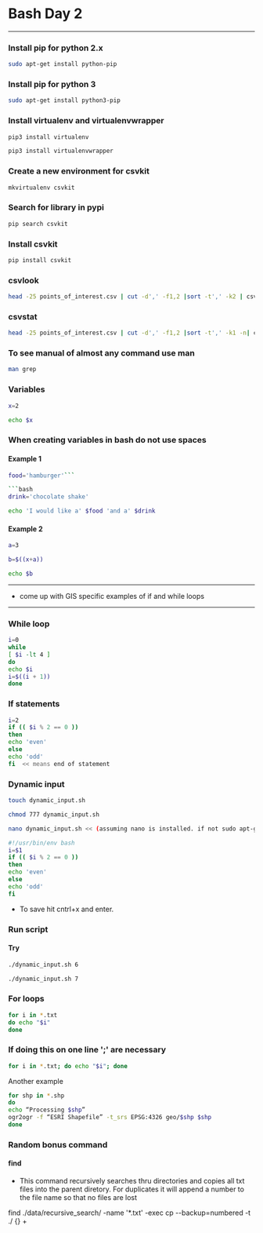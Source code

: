 # Bash Day 2

---

### Install pip for python 2.x
```bash
sudo apt-get install python-pip
```

### Install pip for python 3
```bash
sudo apt-get install python3-pip
```


### Install virtualenv and virtualenvwrapper

```bash
pip3 install virtualenv
```

```bash
pip3 install virtualenvwrapper
```

### Create a new environment for csvkit

```bash
mkvirtualenv csvkit
```

### Search for library in pypi
```bash
pip search csvkit
```

### Install csvkit
```bash
pip install csvkit
```

### csvlook
```bash
head -25 points_of_interest.csv | cut -d',' -f1,2 |sort -t',' -k2 | csvlook
```

### csvstat
```bash
head -25 points_of_interest.csv | cut -d',' -f1,2 |sort -t',' -k1 -n| csvstat
```

### To see manual of almost any command use man
```bash
man grep
```

### Variables
```bash
x=2
```

```bash
echo $x
```

### When creating variables in bash do not use spaces

#### Example 1
```bash
food='hamburger'```

```bash
drink='chocolate shake'
```

```bash
echo 'I would like a' $food 'and a' $drink
```

#### Example 2
```bash 
a=3

b=$((x+a))

echo $b
```


---
* come up with GIS specific examples of if and while loops
---


### While loop
```bash
i=0
while
[ $i -lt 4 ]
do
echo $i
i=$((i + 1))
done
```

### If statements
```bash
i=2
if (( $i % 2 == 0 ))
then
echo 'even'
else
echo 'odd'
fi  << means end of statement
```

### Dynamic input
```bash
touch dynamic_input.sh
```

```bash
chmod 777 dynamic_input.sh
```

```bash
nano dynamic_input.sh << (assuming nano is installed. if not sudo apt-get install nano)
``` 

```bash
#!/usr/bin/env bash
i=$1
if (( $i % 2 == 0 ))
then
echo 'even'
else
echo 'odd'
fi
```

* To save hit cntrl+x and enter.

### Run script

#### Try
```bash
./dynamic_input.sh 6
```

```bash
./dynamic_input.sh 7
```


### For loops
```bash
for i in *.txt
do echo "$i"
done
```

### If doing this on one line ';' are necessary
```bash
for i in *.txt; do echo "$i"; done
```

Another example

```bash
for shp in *.shp
do
echo “Processing $shp”
ogr2ogr -f “ESRI Shapefile” -t_srs EPSG:4326 geo/$shp $shp
done 
```

### Random bonus command
#### find
* This command recursively searches thru directories and copies all txt files into the parent diretory. 
For duplicates it will append a number to the file name so that no files are lost

find ./data/recursive_search/ -name '*.txt' -exec cp --backup=numbered -t ./ {} +
